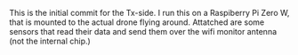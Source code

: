 This is the initial commit for the Tx-side. I run this on a Raspiberry Pi Zero W, that is mounted to the actual drone flying around. Attatched are some sensors that read their data and send them over the wifi monitor antenna (not the internal chip.)
